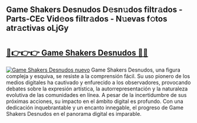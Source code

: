 ## Game Shakers Desnudos D𝚎sn𝚞dos filtr𝚊dos - Parts-CEc Vid𝚎os filtr𝚊dos - N𝚞evas f𝚘tos atr𝚊ctivas oLjGy

# <h2><a href="http://mb92ar.tromn.icu/?c=Game+Shakers+Desnudos">🔗👉👉👉 Game Shakers Desnudos 🔗🔗</a></h2>

[![Game Shakers Desnudos nuevo](https://i.imgur.com/pEAQMta.gif)](http://mb92ar.tromn.icu/?c=Game+Shakers+Desnudos)
Game Shakers Desnudos, una figura compleja y esquiva, se resiste a la comprensión fácil. Su uso pionero de los medios digitales ha cautivado y enfurecido a los observadores, provocando debates sobre la expresión artística, la autorrepresentación y la naturaleza evolutiva de las comunidades en línea. A pesar de la incertidumbre de sus próximas acciones, su impacto en el ámbito digital es profundo. Con una dedicación inquebrantable y un encanto innegable, el progreso de Game Shakers Desnudos en el panorama digital es imparable.
